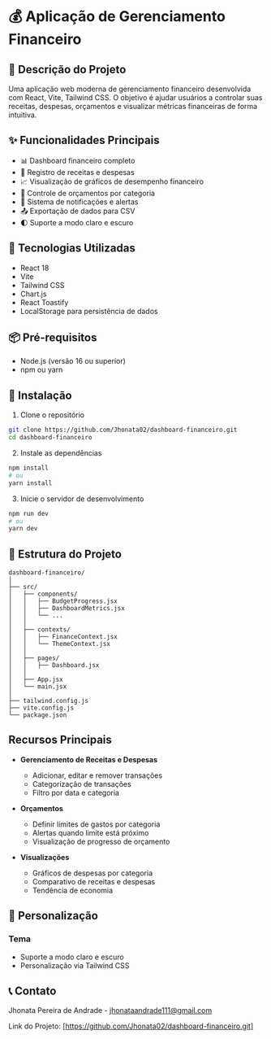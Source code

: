 # 💰 Aplicação de Gerenciamento Financeiro

## 📝 Descrição do Projeto

Uma aplicação web moderna de gerenciamento financeiro desenvolvida com React, Vite, Tailwind CSS. O objetivo é ajudar usuários a controlar suas receitas, despesas, orçamentos e visualizar métricas financeiras de forma intuitiva.

## ✨ Funcionalidades Principais

- 📊 Dashboard financeiro completo
- 💸 Registro de receitas e despesas
- 📈 Visualização de gráficos de desempenho financeiro
- 🏦 Controle de orçamentos por categoria
- 🔔 Sistema de notificações e alertas
- 📤 Exportação de dados para CSV
- 🌓 Suporte a modo claro e escuro

## 🚀 Tecnologias Utilizadas

- React 18
- Vite
- Tailwind CSS
- Chart.js
- React Toastify
- LocalStorage para persistência de dados

## 📦 Pré-requisitos

- Node.js (versão 16 ou superior)
- npm ou yarn

## 🔧 Instalação

1. Clone o repositório
```bash
git clone https://github.com/Jhonata02/dashboard-financeiro.git
cd dashboard-financeiro
```

2. Instale as dependências
```bash
npm install
# ou
yarn install
```

3. Inicie o servidor de desenvolvimento
```bash
npm run dev
# ou
yarn dev
```

## 📄 Estrutura do Projeto

```
dashboard-financeiro/
│
├── src/
│   ├── components/
│   │   ├── BudgetProgress.jsx
│   │   ├── DashboardMetrics.jsx
│   │   └── ...
│   │
│   ├── contexts/
│   │   ├── FinanceContext.jsx
│   │   └── ThemeContext.jsx
│   │
│   ├── pages/
│   │   ├── Dashboard.jsx
│   │
│   ├── App.jsx
│   └── main.jsx
│
├── tailwind.config.js
├── vite.config.js
└── package.json
```

## Recursos Principais

- **Gerenciamento de Receitas e Despesas**
  - Adicionar, editar e remover transações
  - Categorização de transações
  - Filtro por data e categoria

- **Orçamentos**
  - Definir limites de gastos por categoria
  - Alertas quando limite está próximo
  - Visualização de progresso de orçamento

- **Visualizações**
  - Gráficos de despesas por categoria
  - Comparativo de receitas e despesas
  - Tendência de economia

## 🎨 Personalização

### Tema
- Suporte a modo claro e escuro
- Personalização via Tailwind CSS

## 📞 Contato

Jhonata Pereira de Andrade - jhonataandrade111@gmail.com

Link do Projeto: [https://github.com/Jhonata02/dashboard-financeiro.git]